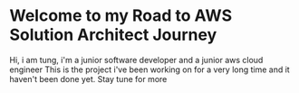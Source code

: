 # Welcome to my Road to AWS Solution Architect Journey

Hi, i am tung, i'm a junior software developer and a junior aws cloud engineer
This is the project i've been working on for a very long time and it haven't been done yet.
Stay tune for more